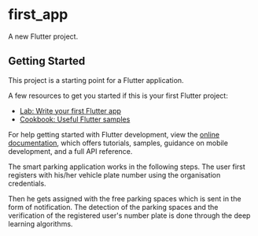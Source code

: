 # first_app

A new Flutter project.

## Getting Started

This project is a starting point for a Flutter application.

A few resources to get you started if this is your first Flutter project:

- [Lab: Write your first Flutter app](https://docs.flutter.dev/get-started/codelab)
- [Cookbook: Useful Flutter samples](https://docs.flutter.dev/cookbook)

For help getting started with Flutter development, view the
[online documentation](https://docs.flutter.dev/), which offers tutorials,
samples, guidance on mobile development, and a full API reference.

The smart parking application works in the following steps. The user first registers with his/her vehicle plate number using the organisation credentials.

Then he gets assigned with the free parking spaces which is sent in the form of notification. The detection of the parking spaces and the verification of the registered user's number plate is done through the deep learning algorithms.
